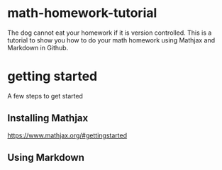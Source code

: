 # math-homework-tutorial

The dog cannot eat your homework if it is version controlled. This is a tutorial to show you how to do your math homework using Mathjax and Markdown in Github.

# getting started

A few steps to get started

## Installing Mathjax

https://www.mathjax.org/#gettingstarted

## Using Markdown
